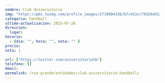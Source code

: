 ```yaml
---
nombre: Club Universitario
img: "https://pbs.twimg.com/profile_images/2719084338/b7c4d3cc79d26d42a03111b8ca89a51f.jpeg"
categoria: handball
ultima-actualizacion: 2015-07-26
direccion: 
  lugar: 
horario: 
  - {dia: "", hora: "", nota: "" }
precio: 
nota: | 
  
url: ["https://twitter.com/universitariohb"]
telefono: []
email: 
permalink: /rio-grande/entidades/club-universitario-handball/
---
```


